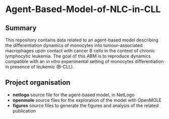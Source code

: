 # Agent-Based-Model-of-NLC-in-CLL

## Summary
This repository contains data related to an agent-based model describing the differentiation dynamics of monocytes into tumour-associated macrophages upon contact with cancer B cells in the context of chronic lymphocytic leukemia. The goal of this ABM is to reproduce dynamics compatible with an *in vitro* experimental setting of monocytes differentiation in presence of leukemic (B-CLL).

## Project organisation
- **netlogo** source file for the agent-based model, in NetLogo
- **openmole** source files for the exploration of the model with OpenMOLE
- **figures** source files to generate the figures and analysis of the related publication
